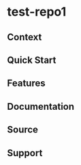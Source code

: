 test-repo1
==========

## Context

## Quick Start

## Features

## Documentation

## Source

## Support